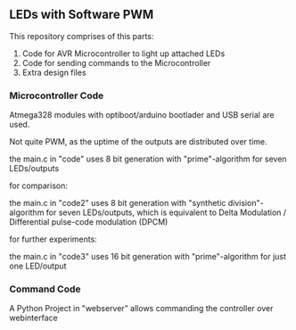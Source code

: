 
## LEDs with Software PWM

This repository comprises of this parts: 
1. Code for AVR Microcontroller to light up attached LEDs
2. Code for sending commands to the Microcontroller
3. Extra design files

### Microcontroller Code

Atmega328 modules with optiboot/arduino bootlader and USB serial are used.

Not quite PWM, as the uptime of the outputs are distributed over time.

the main.c in "code" uses 8 bit generation with "prime"-algorithm for seven LEDs/outputs

for comparison:

the main.c in "code2" uses 8 bit generation with "synthetic division"-algorithm for seven LEDs/outputs, which is equivalent to Delta Modulation / Differential pulse-code modulation (DPCM)

for further experiments:

the main.c in "code3" uses 16 bit generation with  "prime"-algorithm for just one LED/output

### Command Code

A Python Project in "webserver" allows commanding the controller over webinterface